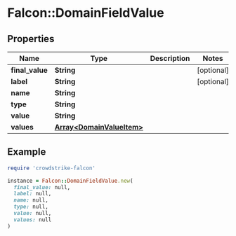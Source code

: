 # Falcon::DomainFieldValue

## Properties

| Name | Type | Description | Notes |
| ---- | ---- | ----------- | ----- |
| **final_value** | **String** |  | [optional] |
| **label** | **String** |  | [optional] |
| **name** | **String** |  |  |
| **type** | **String** |  |  |
| **value** | **String** |  |  |
| **values** | [**Array&lt;DomainValueItem&gt;**](DomainValueItem.md) |  |  |

## Example

```ruby
require 'crowdstrike-falcon'

instance = Falcon::DomainFieldValue.new(
  final_value: null,
  label: null,
  name: null,
  type: null,
  value: null,
  values: null
)
```

